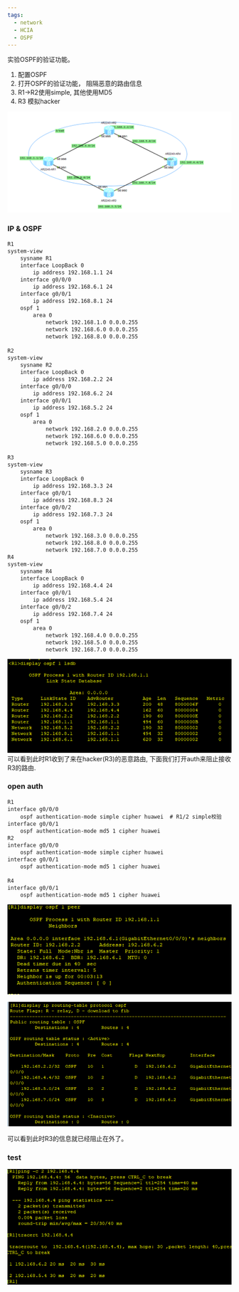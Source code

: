 ```yaml
---
tags:
  - network
  - HCIA
  - OSPF
---
```

实验OSPF的验证功能。
1. 配置OSPF
2. 打开OSPF的验证功能， 阻隔恶意的路由信息
3. R1->R2使用simple, 其他使用MD5
4. R3 模拟hacker

![](./images/0503/0503_topo.png)

### IP & OSPF
```
R1
system-view 
	sysname R1
	interface LoopBack 0
		ip address 192.168.1.1 24
	interface g0/0/0
		ip address 192.168.6.1 24
	interface g0/0/1
		ip address 192.168.8.1 24
	ospf 1 
		area 0
			network 192.168.1.0 0.0.0.255
			network 192.168.6.0 0.0.0.255
			network 192.168.8.0 0.0.0.255

R2
system-view 
	sysname R2
	interface LoopBack 0
		ip address 192.168.2.2 24
	interface g0/0/0
		ip address 192.168.6.2 24
	interface g0/0/1
		ip address 192.168.5.2 24
	ospf 1 
		area 0
			network 192.168.2.0 0.0.0.255
			network 192.168.6.0 0.0.0.255
			network 192.168.5.0 0.0.0.255

R3
system-view 
	sysname R3
	interface LoopBack 0
		ip address 192.168.3.3 24
	interface g0/0/1
		ip address 192.168.8.3 24
	interface g0/0/2
		ip address 192.168.7.3 24
	ospf 1 
		area 0
			network 192.168.3.0 0.0.0.255
			network 192.168.8.0 0.0.0.255
			network 192.168.7.0 0.0.0.255
R4
system-view 
	sysname R4
	interface LoopBack 0
		ip address 192.168.4.4 24
	interface g0/0/1
		ip address 192.168.5.4 24
	interface g0/0/2
		ip address 192.168.7.4 24
	ospf 1 
		area 0
			network 192.168.4.0 0.0.0.255
			network 192.168.5.0 0.0.0.255
			network 192.168.7.0 0.0.0.255
```
![](./images/0503/0503_r1_lsdb.png)
可以看到此时R1收到了来在hacker(R3)的恶意路由,  下面我们打开auth来阻止接收R3的路由.

### open auth

```
R1
interface g0/0/0
	ospf authentication-mode simple cipher huawei  # R1/2 simple校验
interface g0/0/1
	ospf authentication-mode md5 1 cipher huawei
R2
interface g0/0/0
	ospf authentication-mode simple cipher huawei
interface g0/0/1
	ospf authentication-mode md5 1 cipher huawei

R4
interface g0/0/1
	ospf authentication-mode md5 1 cipher huawei

```

![](./images/0503/0503_ospf_r1_perr.png)

![](./images/0503/0503_r1_ospf_route_table.png)

可以看到此时R3的信息就已经阻止在外了。

### test
![](./images/0503/0503_test.png)




